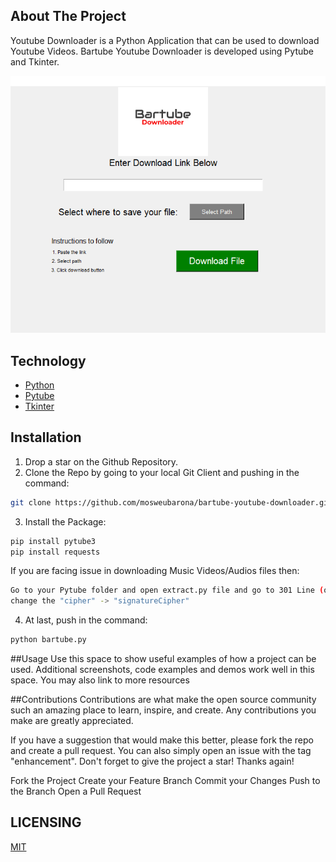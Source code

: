 ## About The Project

Youtube Downloader is a Python Application that can be used to download Youtube Videos. Bartube Youtube Downloader is developed using Pytube and Tkinter.

![Bartube](https://github.com/mosweubarona/bartube-youtube-downloader/blob/main/images/full.png?raw=true "Bartube Downloader")



## Technology

* [Python](https://www.python.org/)
* [Pytube](https://python-pytube.readthedocs.io/en/latest/)
* [Tkinter](https://www.tutorialspoint.com/python/python_gui_programming.htm)
## Installation

1. Drop a star on the Github Repository. 
2. Clone the Repo by going to your local Git Client and pushing in the command: 

```sh
git clone https://github.com/mosweubarona/bartube-youtube-downloader.git
```

3. Install the Package: 
```sh
pip install pytube3
pip install requests
```
If you are facing issue in downloading Music Videos/Audios files then:
```sh
Go to your Pytube folder and open extract.py file and go to 301 Line (or something near this line) 
change the "cipher" -> "signatureCipher"
```
4. At last, push in the command:
```sh
python bartube.py
```
##Usage
Use this space to show useful examples of how a project can be used. Additional screenshots, code examples and demos work well in this space. You may also link to more resources

##Contributions
Contributions are what make the open source community such an amazing place to learn, inspire, and create. Any contributions you make are greatly appreciated.

If you have a suggestion that would make this better, please fork the repo and create a pull request. You can also simply open an issue with the tag "enhancement". Don't forget to give the project a star! Thanks again!

Fork the Project
Create your Feature Branch 
Commit your Changes 
Push to the Branch 
Open a Pull Request

## LICENSING

[MIT](https://github.com/mosweubarona/bartube-youtube-downloader/blob/main/LICENSE)

